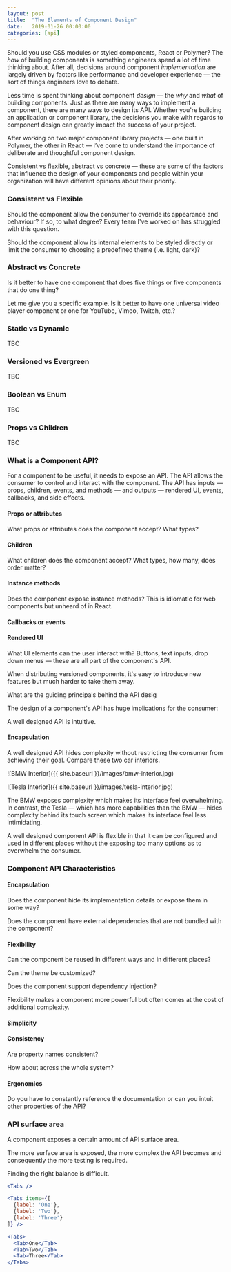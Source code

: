 ```yaml
---
layout: post
title:  "The Elements of Component Design"
date:   2019-01-26 00:00:00
categories: [api]
---
```


Should you use CSS modules or styled components, React or Polymer? The _how_ of building components is something engineers spend a lot of time thinking about. After all, decisions around component _implementation_ are largely driven by factors like performance and developer experience — the sort of things engineers love to debate.

Less time is spent thinking about component _design_ — the _why_ and _what_ of building components. Just as there are many ways to implement a component, there are many ways to design its API. Whether you're building an application or component library, the decisions you make with regards to component design can greatly impact the success of your project.

After working on two major component library projects — one built in Polymer, the other in React — I’ve come to understand the importance of deliberate and thoughtful component design. 

Consistent vs flexible, abstract vs concrete — these are some of the factors that influence the design of your components and people within your organization will have different opinions about their priority.

### Consistent vs Flexible

Should the component allow the consumer to override its appearance and behaviour? If so, to what degree? Every team I've worked on has struggled with this question.

Should the component allow its internal elements to be styled directly or limit the consumer to choosing a predefined theme (i.e. light, dark)?

### Abstract vs Concrete

Is it better to have one component that does five things or five components that do one thing?

Let me give you a specific example. Is it better to have one universal video player component or one for YouTube, Vimeo, Twitch, etc.?

### Static vs Dynamic

TBC

### Versioned vs Evergreen

TBC

### Boolean vs Enum

TBC

### Props vs Children 

TBC


### What is a Component API?

For a component to be useful, it needs to expose an API. The API allows the consumer to control and interact with the component. The API has inputs — props, children, events, and methods — and outputs — rendered UI, events, callbacks, and side effects.


#### Props or attributes
What props or attributes does the component accept? What types?

#### Children
What children does the component accept? What types, how many, does order matter?

#### Instance methods
Does the component expose instance methods? This is idiomatic for web components but unheard of in React.

#### Callbacks or events

#### Rendered UI
What UI elements can the user interact with? Buttons, text inputs, drop down menus — these are all part of the component's API.


When distributing versioned components, it's easy to introduce new features but much harder to take them away.







What are the guiding principals behind the API desig





The design of a component's API has huge implications for the consumer:

A well designed API is intuitive.

#### Encapsulation
A well designed API hides complexity without restricting the consumer from achieving their goal. Compare these two car interiors.

![BMW Interior]({{ site.baseurl }}/images/bmw-interior.jpg)

![Tesla Interior]({{ site.baseurl }}/images/tesla-interior.jpg)

The BMW exposes complexity which makes its interface feel overwhelming. In contrast, the Tesla — which has more capabilities than the BMW —  hides complexity behind its touch screen which makes its interface feel less intimidating.

A well designed component API is flexible in that it can be configured and used in different places without the exposing too many options as to overwhelm the consumer.





### Component API Characteristics

#### Encapsulation
Does the component hide its implementation details or expose them in some way?

Does the component have external dependencies that are not bundled with the component?

#### Flexibility
Can the component be reused in different ways and in different places?

Can the theme be customized?

Does the component support dependency injection?

Flexibility makes a component more powerful but often comes at the cost of additional complexity.

#### Simplicity


#### Consistency
Are property names consistent?


How about across the whole system?

#### Ergonomics

Do you have to constantly reference the documentation or can you intuit other properties of the API?



### API surface area

A component exposes a certain amount of API surface area.

The more surface area is exposed, the more complex the API becomes and consequently the more testing is required.

Finding the right balance is difficult.


```jsx
<Tabs />
```

```jsx
<Tabs items={[
  {label: 'One'},
  {label: 'Two'},
  {label: 'Three'}
]} />
```

```jsx
<Tabs>
  <Tab>One</Tab>
  <Tab>Two</Tab>
  <Tab>Three</Tab>
</Tabs>
```




